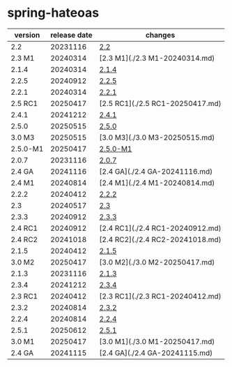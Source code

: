 # spring-hateoas	


|version|release date|changes|
|---|---|---|
|2.2|20231116|[2.2](./2.2-20231116.md)|
|2.3 M1|20240314|[2.3 M1](./2.3 M1-20240314.md)|
|2.1.4|20240314|[2.1.4](./2.1.4-20240314.md)|
|2.2.5|20240912|[2.2.5](./2.2.5-20240912.md)|
|2.2.1|20240314|[2.2.1](./2.2.1-20240314.md)|
|2.5 RC1|20250417|[2.5 RC1](./2.5 RC1-20250417.md)|
|2.4.1|20241212|[2.4.1](./2.4.1-20241212.md)|
|2.5.0|20250515|[2.5.0](./2.5.0-20250515.md)|
|3.0 M3|20250515|[3.0 M3](./3.0 M3-20250515.md)|
|2.5.0-M1|20250417|[2.5.0-M1](./2.5.0-M1-20250417.md)|
|2.0.7|20231116|[2.0.7](./2.0.7-20231116.md)|
|2.4 GA|20241116|[2.4 GA](./2.4 GA-20241116.md)|
|2.4 M1|20240814|[2.4 M1](./2.4 M1-20240814.md)|
|2.2.2|20240412|[2.2.2](./2.2.2-20240412.md)|
|2.3|20240517|[2.3](./2.3-20240517.md)|
|2.3.3|20240912|[2.3.3](./2.3.3-20240912.md)|
|2.4 RC1|20240912|[2.4 RC1](./2.4 RC1-20240912.md)|
|2.4 RC2|20241018|[2.4 RC2](./2.4 RC2-20241018.md)|
|2.1.5|20240412|[2.1.5](./2.1.5-20240412.md)|
|3.0 M2|20250417|[3.0 M2](./3.0 M2-20250417.md)|
|2.1.3|20231116|[2.1.3](./2.1.3-20231116.md)|
|2.3.4|20241212|[2.3.4](./2.3.4-20241212.md)|
|2.3 RC1|20240412|[2.3 RC1](./2.3 RC1-20240412.md)|
|2.3.2|20240814|[2.3.2](./2.3.2-20240814.md)|
|2.2.4|20240814|[2.2.4](./2.2.4-20240814.md)|
|2.5.1|20250612|[2.5.1](./2.5.1-20250612.md)|
|3.0 M1|20250417|[3.0 M1](./3.0 M1-20250417.md)|
|2.4 GA|20241115|[2.4 GA](./2.4 GA-20241115.md)|
